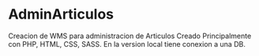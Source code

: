 # AdminArticulos
Creacion de WMS para administracion de Articulos
Creado Principalmente con PHP, HTML, CSS, SASS.
En la version local tiene conexion a una DB.
